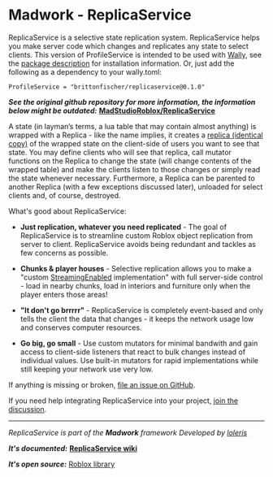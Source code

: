 # Madwork - ReplicaService

ReplicaService is a selective state replication system. ReplicaService helps you make server code which changes and replicates any state to select clients. This version of ProfileService is intended to be used with [Wally](https://github.com/UpliftGames/wally), see the [package description](https://wally.run/package/brittonfischer/replicaservice) for installation information. Or, just add the following as a dependency to your wally.toml:

```
ProfileService = "brittonfischer/replicaservice@0.1.0"
```

***See the original github repository for more information, the information below might be outdated:***
**[MadStudioRoblox/ReplicaService](https://github.com/MadStudioRoblox/ReplicaService)**


A state (in layman’s terms, a lua table that may contain almost anything) is wrapped with a Replica - like the name implies, it creates a [replica (identical copy)](https://en.wikipedia.org/wiki/Replica) of the wrapped state on the client-side of users you want to see that state. You may define clients who will see that replica, call mutator functions on the Replica to change the state (will change contents of the wrapped table) and make the clients listen to those changes or simply read the state whenever necessary. Furthermore, a Replica can be parented to another Replica (with a few exceptions discussed later), unloaded for select clients and, of course, destroyed.

What's good about ReplicaService:

- **Just replication, whatever you need replicated** - The goal of ReplicaService is to streamline custom Roblox object replication from server to client. ReplicaService avoids being redundant and tackles as few concerns as possible.

- **Chunks & player houses** - Selective replication allows you to make a "custom [StreamingEnabled](https://developer.roblox.com/en-us/articles/content-streaming) implementation" with full server-side control - load in nearby chunks, load in interiors and furniture only when the player enters those areas!

- **"It don't go brrrrr"** - ReplicaService is completely event-based and only tells the client the data that changes - it keeps the network usage low and conserves computer resources.

- **Go big, go small** - Use custom mutators for minimal bandwith and gain access to client-side listeners that react to bulk changes instead of individual values. Use built-in mutators for rapid implementations while still keeping your network use very low.

If anything is missing or broken, [file an issue on GitHub](https://github.com/MadStudioRoblox/ReplicaService/issues).

If you need help integrating ReplicaService into your project, [join the discussion](https://devforum.roblox.com/t/replicate-your-states-with-replicaservice-networking-system/894736).

---
*ReplicaService is part of the **Madwork** framework*
*Developed by [loleris](https://twitter.com/LM_loleris)*

***It's documented:***
**[ReplicaService wiki](https://madstudioroblox.github.io/ReplicaService/)**

***It's open source:***
[Roblox library](https://www.roblox.com/library/6015318619/ReplicaService)
